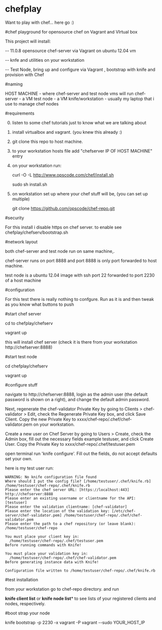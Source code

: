 chefplay
========

Want to play with chef... here go :)

#chef playground for opensource chef on Vagrant and VIrtual box

This project will install:

-- 11.0.8 opensource chef-server via Vagrant on ubuntu 12.04 vm

-- knfe and utilities on your workstation

-- Test Node, bring up and configure via Vagrant , bootstrap with knife and provision with Chef

#naming

HOST MACHINE - where chef-server and test node vms will run
chef-server - a VM 
test node - a VM
knife/workstation - usually my laptop that i use to manage chef nodes


#requirements

0. listen to some chef tutorials just to know what we are talking about
1. install virtualbox and vagrant. (you knew this already :)
2. git clone this repo to host machine.
3. to your workstation hosts file add "chefserver  IP OF HOST MACHINE"  entry
4. on your workstation run: 
  
    curl -O -L http://www.opscode.com/chef/install.sh

    sudo sh install.sh
    
5. on workstation set up where your chef stuff will be, (you can set up multiple)

    git clone https://github.com/opscode/chef-repo.git
  
#security

For this install i disable https on chef server. to enable see chefplay/chefserv/bootstrap.sh

#network layout

both chef-server and test node run on same machine,.

chef-server runs on port 8888 and port 8888 is only port forwarded to host machine.

test node is a ubuntu 12.04 image with ssh port 22 forwarded to port 2230 of a host machine


#configuration

For this test there is really nothing to confgure. Run as it is and then tweak as you know what buttons to push

#start chef server

cd to chefplay/chefserv

vagrant up


this will install chef server (check it is there from your workstation http://chefserver:8888)

#start test node

cd chefplay/chefserv

vagrant up


#configure stuff

navigate to http://chefserver:8888, login as the admin user (the default password is shown on a right), and change the default admin password.

Next, regenerate the chef-validator Private Key by going to Clients > chef-validator > Edit, check the Regenerate Private Key box, and click Save Client. Copy the new Private Key to xxxx/chef-repo/.chef/chef-validator.pem on your workstation.

Create a new user on Chef Server by going to Users > Create, check the Admin box, fill out the necessary fields example testuser, and click Create User. Copy the Private Key to xxxx/chef-repo/.chef/testuser.pem

open terminal run 'knife configure'. Fill out the fields, do not accept defaults set your own.

here is my test user run:

```
WARNING: No knife configuration file found
Where should I put the config file? [/home/testuser/.chef/knife.rb] /home/testuser/chef-repo/.chef/knife.rb
Please enter the chef server URL: [https://localhost:443] http://chefserver:8888
Please enter an existing username or clientname for the API: [testuser] 
Please enter the validation clientname: [chef-validator] 
Please enter the location of the validation key: [/etc/chef-server/chef-validator.pem] /home/testuser/chef-repo/.chef/chef-validator.pem
Please enter the path to a chef repository (or leave blank): /home/testuser/chef-repo

You must place your client key in:
  /home/testuser/chef-repo/.chef/testuser.pem
Before running commands with Knife!

You must place your validation key in:
  /home/testuser/chef-repo/.chef/chef-validator.pem
Before generating instance data with Knife!

Configuration file written to /home/testuser/chef-repo/.chef/knife.rb
```

#test installation

from your workstation go to chef-repo directory. and run

**knife client list** or **knife node list*** to see lists of your registered clients and nodes, respectively.


#boot strap your node

knife bootstrap -p 2230 -x vagrant -P vagrant --sudo YOUR_HOST_IP
